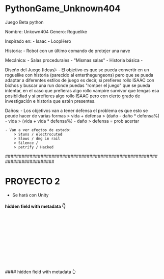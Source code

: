 # PythonGame_Unknown404
Juego Beta python

Nombre: Unkown404
Genero: Roguelike

Inspirado en:
    - Isaac
    - LoopHero

Historia:
    - Robot con un último comando de protejer una nave 

Mecánica:
    - Salas procedurales
    - "Mismas salas"
    - Historia básica
    - 

Diseño del Juego (Ideas):
    - El objetivo es que se pueda convertir en un roguelike con historia (parecido al enterthegungeons) pero que se pueda adaptar a diferentes estilos de juego es decir,
    si prefieres rollo ISAAC con bichos y buscar una run donde puedas "romper el juego" que se pueda intentar, en el caso que prefieras algo rollo vampire survivor que tengas esa
    posibildiad y si prefieres algo rollo ISAAC pero con cierto grado de investigación e historia que estén presentes.


Daños:
    - Los objetivos van a tener defensa el problema es que esto se peude hacer de varias formas
        > vida + defensa
        > (daño - daño * defensa%) - vida
        > (vida + vida * defensa%) - daño
        > defensa = prob acertar

    - Van a ver efectos de estado:
        > Stuns / electrocuted
        > Slows / dmg in rail
        > Silence / 
        > petrify / Hacked



##########################################################################
# PROYECTO 2
* Se hará con Unity
#### hidden field with metadata 👇
<div class="meta_for_parser tablespecs" style="visibility:hidden">
<div>
<div style="visibility:hidden">Inspiración:</div>
    <div style="visibility:hidden">- Stardew valley</div>
    <div style="visibility:hidden">- two point hospital</div>
   <div style="visibility:hidden"> - they are billion</div>
</div>
<div>
<div style="visibility:hidden">Genero:</div>
    <div style="visibility:hidden">- Rol</div>
    <div style="visibility:hidden">- Farming</div>
    <div style="visibility:hidden">- estrategia</div>
</div>
<div style="visibility:hidden">Dificultad</div>
    <div style="visibility:hidden">- Media / baja</div>
</div>
</div>
#### hidden field with metadata 👆